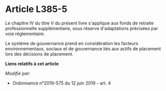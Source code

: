 # Article L385-5

Le chapitre IV du titre V du présent livre s'applique aux fonds de retraite professionnelle supplémentaire, sous réserve
d'adaptations précisées par voie réglementaire.

Le système de gouvernance prend en considération les facteurs environnementaux, sociaux et de gouvernance liés aux actifs de
placement lors des décisions de placement.

**Liens relatifs à cet article**

_Modifié par_:

  - Ordonnance n°2019-575 du 12 juin 2019 - art. 4
